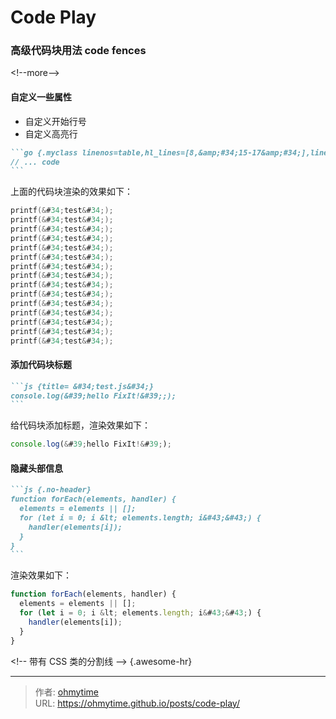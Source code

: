 # Code Play


### 高级代码块用法 code fences

&lt;!--more--&gt;

#### 自定义一些属性

- 自定义开始行号  
- 自定义高亮行


````markdown {.no-header}
```go {.myclass linenos=table,hl_lines=[8,&amp;#34;15-17&amp;#34;],linenostart=199}
// ... code
```
````
上面的代码块渲染的效果如下：  
```go {.myclass linenos=table,hl_lines=[8,&#34;15-17&#34;],linenostart=100}
printf(&#34;test&#34;);
printf(&#34;test&#34;);
printf(&#34;test&#34;);
printf(&#34;test&#34;);
printf(&#34;test&#34;);
printf(&#34;test&#34;);
printf(&#34;test&#34;);
printf(&#34;test&#34;);
printf(&#34;test&#34;);
printf(&#34;test&#34;);
printf(&#34;test&#34;);
printf(&#34;test&#34;);
printf(&#34;test&#34;);
printf(&#34;test&#34;);
printf(&#34;test&#34;);
```

#### 添加代码块标题

````markdown
```js {title= &#34;test.js&#34;}
console.log(&#39;hello FixIt!&#39;;);
```
````
给代码块添加标题，渲染效果如下：  
```js {title=&#34;标题是test.js&#34;}
console.log(&#39;hello FixIt!&#39;);
```

#### 隐藏头部信息

````md
```js {.no-header}
function forEach(elements, handler) {
  elements = elements || [];
  for (let i = 0; i &lt; elements.length; i&#43;&#43;) {
    handler(elements[i]);
  }
}
```
````

渲染效果如下：  

```js {.no-header}
function forEach(elements, handler) {
  elements = elements || [];
  for (let i = 0; i &lt; elements.length; i&#43;&#43;) {
    handler(elements[i]);
  }
}
```

&lt;!-- 带有 CSS 类的分割线 --&gt;
{.awesome-hr}

---

> 作者: [ohmytime](ohmytime.github.io)  
> URL: https://ohmytime.github.io/posts/code-play/  

